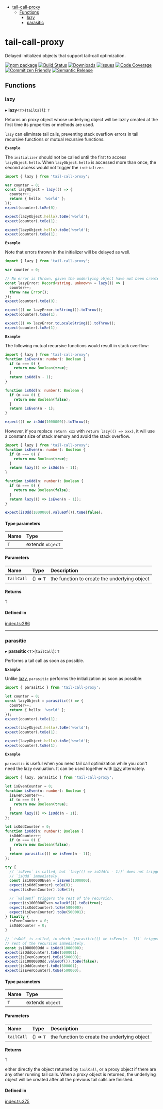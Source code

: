 <!-- START doctoc generated TOC please keep comment here to allow auto update -->
<!-- DON'T EDIT THIS SECTION, INSTEAD RE-RUN doctoc TO UPDATE -->


- [tail-call-proxy](#tail-call-proxy)
  - [Functions](#functions)
    - [lazy](#lazy)
    - [parasitic](#parasitic)

<!-- END doctoc generated TOC please keep comment here to allow auto update -->


<a name="readmemd"></a>

# tail-call-proxy

Delayed initialized objects that support tail-call optimization.

[![npm package][npm-img]][npm-url]
[![Build Status][build-img]][build-url]
[![Downloads][downloads-img]][downloads-url]
[![Issues][issues-img]][issues-url]
[![Code Coverage][codecov-img]][codecov-url]
[![Commitizen Friendly][commitizen-img]][commitizen-url]
[![Semantic Release][semantic-release-img]][semantic-release-url]

[build-img]:https://github.com/Atry/tail-call-proxy/actions/workflows/release.yml/badge.svg
[build-url]:https://github.com/Atry/tail-call-proxy/actions/workflows/release.yml
[downloads-img]:https://img.shields.io/npm/dt/tail-call-proxy
[downloads-url]:https://www.npmtrends.com/tail-call-proxy
[npm-img]:https://img.shields.io/npm/v/tail-call-proxy
[npm-url]:https://www.npmjs.com/package/tail-call-proxy
[issues-img]:https://img.shields.io/github/issues/Atry/tail-call-proxy
[issues-url]:https://github.com/Atry/tail-call-proxy/issues
[codecov-img]:https://codecov.io/gh/Atry/tail-call-proxy/branch/main/graph/badge.svg
[codecov-url]:https://codecov.io/gh/Atry/tail-call-proxy
[semantic-release-img]:https://img.shields.io/badge/%20%20%F0%9F%93%A6%F0%9F%9A%80-semantic--release-e10079.svg
[semantic-release-url]:https://github.com/semantic-release/semantic-release
[commitizen-img]:https://img.shields.io/badge/commitizen-friendly-brightgreen.svg
[commitizen-url]:http://commitizen.github.io/cz-cli/

## Functions

### lazy

▸ **lazy**<`T`\>(`tailCall`): `T`

Returns an proxy object whose underlying object will be lazily created
at the first time its properties or methods are used.

`lazy` can eliminate tail calls, preventing stack overflow errors in tail
recursive functions or mutual recursive functions.

**`Example`**

The `initializer` should not be called until the first to access
`lazyObject.hello`. When `lazyObject.hello` is accessed more than once,
the second access would not trigger the `initializer`.

```typescript doctest
import { lazy } from 'tail-call-proxy';

var counter = 0;
const lazyObject = lazy(() => {
  counter++;
  return { hello: 'world' };
});
expect(counter).toBe(0);

expect(lazyObject.hello).toBe('world');
expect(counter).toBe(1);

expect(lazyObject.hello).toBe('world');
expect(counter).toBe(1);
```

**`Example`**

Note that errors thrown in the initializer will be delayed as well.

```typescript doctest
import { lazy } from 'tail-call-proxy';

var counter = 0;

// No error is thrown, given the underlying object have not been created yet.
const lazyError: Record<string, unknown> = lazy(() => {
  counter++;
  throw new Error();
});
expect(counter).toBe(0);

expect(() => lazyError.toString()).toThrow();
expect(counter).toBe(1);

expect(() => lazyError.toLocaleString()).toThrow();
expect(counter).toBe(1);
```

**`Example`**

The following mutual recursive functions would result in stack overflow:

```typescript doctest
import { lazy } from 'tail-call-proxy';
function isEven(n: number): Boolean {
  if (n === 0) {
    return new Boolean(true);
  }
  return isOdd(n - 1);
}

function isOdd(n: number): Boolean {
  if (n === 0) {
    return new Boolean(false);
  }
  return isEven(n - 1);
}

expect(() => isOdd(1000000)).toThrow();
```

However, if you replace `return xxx` with `return lazy(() => xxx)`, it will
use a constant size of stack memory and avoid the stack overflow.

```typescript doctest
import { lazy } from 'tail-call-proxy';
function isEven(n: number): Boolean {
  if (n === 0) {
    return new Boolean(true);
  }
  return lazy(() => isOdd(n - 1));
}

function isOdd(n: number): Boolean {
  if (n === 0) {
    return new Boolean(false);
  }
  return lazy(() => isEven(n - 1));
}

expect(isOdd(1000000).valueOf()).toBe(false);
```

#### Type parameters

| Name | Type |
| :------ | :------ |
| `T` | extends `object` |

#### Parameters

| Name | Type | Description |
| :------ | :------ | :------ |
| `tailCall` | () => `T` | the function to create the underlying object |

#### Returns

`T`

#### Defined in

[index.ts:286](https://github.com/Atry/tail-call-proxy/blob/e7250d7/src/index.ts#L286)

___

### parasitic

▸ **parasitic**<`T`\>(`tailCall`): `T`

Performs a tail call as soon as possible.

**`Example`**

Unlike [lazy](#lazy), `parasitic` performs the initialization as soon as
possible:

```typescript doctest
import { parasitic } from 'tail-call-proxy';

let counter = 0;
const lazyObject = parasitic(() => {
  counter++;
  return { hello: 'world' };
});
expect(counter).toBe(1);

expect(lazyObject.hello).toBe('world');
expect(counter).toBe(1);

expect(lazyObject.hello).toBe('world');
expect(counter).toBe(1);
```

**`Example`**

`parasitic` is useful when you need tail call optimization while you don't
need the lazy evaluation. It can be used together with [lazy](#lazy)
alternately.

```typescript doctest
import { lazy, parasitic } from 'tail-call-proxy';

let isEvenCounter = 0;
function isEven(n: number): Boolean {
  isEvenCounter++;
  if (n === 0) {
    return new Boolean(true);
  }
  return lazy(() => isOdd(n - 1));
};

let isOddCounter = 0;
function isOdd(n: number): Boolean {
  isOddCounter++;
  if (n === 0) {
    return new Boolean(false);
  }
  return parasitic(() => isEven(n - 1));
};

try {
  // `isEven` is called, but `lazy(() => isOdd(n - 1))` does not trigger
  // `isOdd` immediately.
  const is1000000Even = isEven(1000000);
  expect(isOddCounter).toBe(0);
  expect(isEvenCounter).toBe(1);

  // `valueOf` triggers the rest of the recursion.
  expect(is1000000Even.valueOf()).toBe(true);
  expect(isOddCounter).toBe(500000);
  expect(isEvenCounter).toBe(500001);
} finally {
  isEvenCounter = 0;
  isOddCounter = 0;
}

// `isOdd` is called, in which `parasitic(() => isEven(n - 1))` triggers the
// rest of the recursion immediately.
const is1000000Odd = isOdd(1000000);
expect(isOddCounter).toBe(500001);
expect(isEvenCounter).toBe(500000);
expect(is1000000Odd.valueOf()).toBe(false);
expect(isOddCounter).toBe(500001);
expect(isEvenCounter).toBe(500000);
```

#### Type parameters

| Name | Type |
| :------ | :------ |
| `T` | extends `object` |

#### Parameters

| Name | Type | Description |
| :------ | :------ | :------ |
| `tailCall` | () => `T` | the function to create the underlying object |

#### Returns

`T`

either directly the object returned by `tailCall`, or a proxy
object if there are any other running tail calls. When a proxy object is
returned, the underlying object will be created after all the previous tail
calls are finished.

#### Defined in

[index.ts:375](https://github.com/Atry/tail-call-proxy/blob/e7250d7/src/index.ts#L375)

